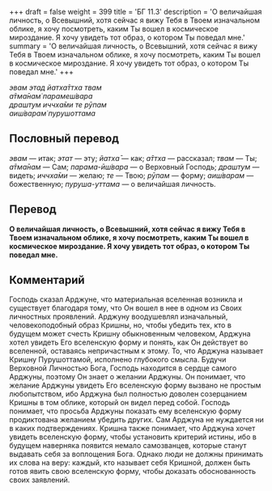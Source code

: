 +++
draft = false
weight = 399
title = 'БГ 11.3'
description = 'О величайшая личность, о Всевышний, хотя сейчас я вижу Тебя в Твоем изначальном облике, я хочу посмотреть, каким Ты вошел в космическое мироздание. Я хочу увидеть тот образ, о котором Ты поведал мне.'
summary = 'О величайшая личность, о Всевышний, хотя сейчас я вижу Тебя в Твоем изначальном облике, я хочу посмотреть, каким Ты вошел в космическое мироздание. Я хочу увидеть тот образ, о котором Ты поведал мне.'
+++

_эвам этад йатха̄ттха твам  
а̄тма̄нам̇ парамеш́вара  
драшт̣ум иччха̄ми те рӯпам  
аиш́варам̇ пурушоттама_

## Пословный перевод

_эвам_ — итак; _этат_ — эту; _йатха̄_ — как; _а̄ттха_ — рассказал; _твам_ — Ты; _а̄тма̄нам_ — Сам; _парама_\-_ӣш́вара_ — о Верховный Господь; _драшт̣ум_ — видеть; _иччха̄ми_ — желаю; _те_ — Твою; _рӯпам_ — форму; _аиш́варам_ — божественную; _пуруша_\-_уттама_ — о величайшая личность.

## Перевод

**О величайшая личность, о Всевышний, хотя сейчас я вижу Тебя в Твоем изначальном облике, я хочу посмотреть, каким Ты вошел в космическое мироздание. Я хочу увидеть тот образ, о котором Ты поведал мне.**

## Комментарий

Господь сказал Арджуне, что материальная вселенная возникла и существует благодаря тому, что Он вошел в нее в одном из Своих личностных проявлений. Арджуну воодушевлял изначальный, человекоподобный образ Кришны, но, чтобы убедить тех, кто в будущем может счесть Кришну обыкновенным человеком, Арджуна хотел увидеть Его вселенскую форму и понять, как Он действует во вселенной, оставаясь непричастным к этому. То, что Арджуна называет Кришну Пурушоттамой, исполнено глубокого смысла. Будучи Верховной Личностью Бога, Господь находится в сердце самого Арджуны, поэтому Он знает о желании Арджуны. Он понимает, что желание Арджуны увидеть Его вселенскую форму вызвано не простым любопытством, ибо Арджуна был полностью доволен созерцанием Кришны в том облике, который он видел перед собой. Господь понимает, что просьба Арджуны показать ему вселенскую форму продиктована желанием убедить других. Сам Арджуна не нуждается ни в каких подтверждениях. Кришна также понимает, что Арджуна хочет увидеть вселенскую форму, чтобы установить критерий истины, ибо в будущем наверняка появится немало самозванцев, которые станут выдавать себя за воплощения Бога. Однако люди не должны принимать их слова на веру: каждый, кто называет себя Кришной, должен быть готов явить свою вселенскую форму, чтобы доказать обоснованность своих заявлений.
